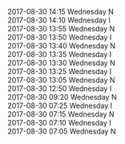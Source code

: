 2017-08-30 14:15 Wednesday  N  
2017-08-30 14:10 Wednesday  I  
2017-08-30 13:55 Wednesday  N  
2017-08-30 13:50 Wednesday  I  
2017-08-30 13:40 Wednesday  N  
2017-08-30 13:35 Wednesday  I  
2017-08-30 13:30 Wednesday  N  
2017-08-30 13:25 Wednesday  I  
2017-08-30 13:05 Wednesday  N  
2017-08-30 12:50 Wednesday  I  
2017-08-30 09:20 Wednesday  N  
2017-08-30 07:25 Wednesday  I  
2017-08-30 07:15 Wednesday  N  
2017-08-30 07:10 Wednesday  I  
2017-08-30 07:05 Wednesday  N  
